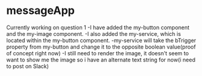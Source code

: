 # messageApp

Currently working on question 1
-I have added the my-button component and the my-image component.
-I also added the my-service, which is located within the my-button component.
-my-service will take the bTrigger property from my-button and change it to the opposite boolean value(proof of concept right now)
-I still need to render the image, it doesn't seem to want to show me the image so i have an alternate text string for now(i need to post on Slack)
